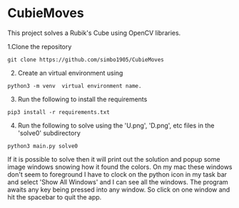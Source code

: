 # CubieMoves

This project solves a Rubik's Cube using OpenCV libraries. 

1.Clone the repository
```
git clone https://github.com/simbo1905/CubieMoves
```
2.  Create an virtual environment using
```
python3 -m venv  virtual environment name.
```
3.  Run the following to install the requirements
```
pip3 install -r requirements.txt
```
4.  Run the following to solve using the 'U.png', 'D.png', etc files in the 'solve0' subdirectory
```
python3 main.py solve0
```

If it is possible to solve then it will print out the solution and popup some image windows snowing how it found the colors. On my mac these windows don't seem to foreground I have to clock on the python icon in my task bar and select 'Show All Windows' and I can see all the windows. The program awaits any key being pressed into any window. So click on one window and hit the spacebar to quit the app. 
